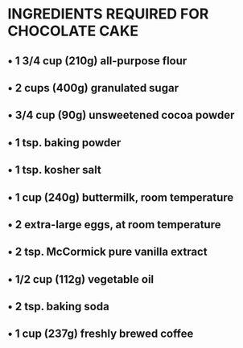 # INGREDIENTS REQUIRED FOR CHOCOLATE CAKE
## • 1 3/4 cup (210g) all-purpose flour
## • 2 cups (400g) granulated sugar
## • 3/4 cup (90g) unsweetened cocoa powder
## • 1 tsp. baking powder
## • 1 tsp. kosher salt
## • 1 cup (240g) buttermilk, room temperature
## • 2 extra-large eggs, at room temperature
## • 2 tsp. McCormick pure vanilla extract
## • 1/2 cup (112g) vegetable oil
## • 2 tsp. baking soda
## • 1 cup (237g) freshly brewed coffee